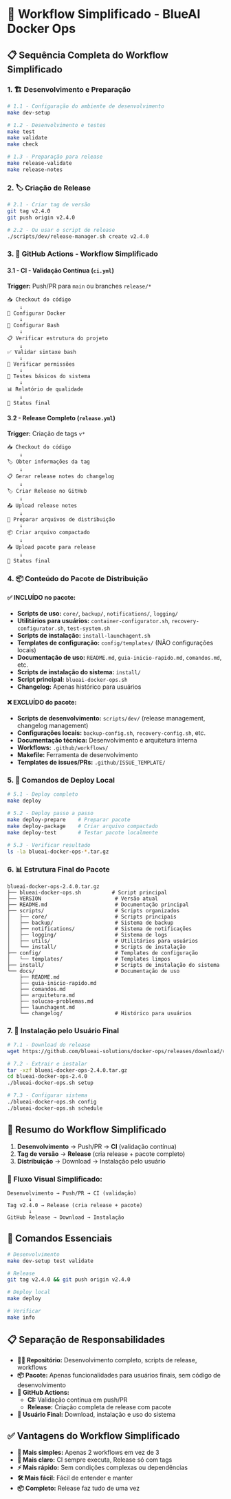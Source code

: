 # 🚀 Workflow Simplificado - BlueAI Docker Ops

## 📋 Sequência Completa do Workflow Simplificado

### **1. 🏗️ Desenvolvimento e Preparação**

```bash
# 1.1 - Configuração do ambiente de desenvolvimento
make dev-setup

# 1.2 - Desenvolvimento e testes
make test
make validate
make check

# 1.3 - Preparação para release
make release-validate
make release-notes
```

### **2. 🏷️ Criação de Release**

```bash
# 2.1 - Criar tag de versão
git tag v2.4.0
git push origin v2.4.0

# 2.2 - Ou usar o script de release
./scripts/dev/release-manager.sh create v2.4.0
```

### **3. 🔄 GitHub Actions - Workflow Simplificado**

#### **3.1 - CI - Validação Contínua (`ci.yml`)**
**Trigger:** Push/PR para `main` ou branches `release/*`

```
📥 Checkout do código
    ↓
🐳 Configurar Docker
    ↓
🔧 Configurar Bash
    ↓
📋 Verificar estrutura do projeto
    ↓
✅ Validar sintaxe bash
    ↓
🔐 Verificar permissões
    ↓
🧪 Testes básicos do sistema
    ↓
📊 Relatório de qualidade
    ↓
🎯 Status final
```

#### **3.2 - Release Completo (`release.yml`)**
**Trigger:** Criação de tags `v*`

```
📥 Checkout do código
    ↓
🏷️ Obter informações da tag
    ↓
📋 Gerar release notes do changelog
    ↓
🏷️ Criar Release no GitHub
    ↓
📤 Upload release notes
    ↓
🔧 Preparar arquivos de distribuição
    ↓
📦 Criar arquivo compactado
    ↓
📤 Upload pacote para release
    ↓
🎯 Status final
```

### **4. 📦 Conteúdo do Pacote de Distribuição**

#### **✅ INCLUÍDO no pacote:**
- **Scripts de uso:** `core/`, `backup/`, `notifications/`, `logging/`
- **Utilitários para usuários:** `container-configurator.sh`, `recovery-configurator.sh`, `test-system.sh`
- **Scripts de instalação:** `install-launchagent.sh`
- **Templates de configuração:** `config/templates/` (NÃO configurações locais)
- **Documentação de uso:** `README.md`, `guia-inicio-rapido.md`, `comandos.md`, etc.
- **Scripts de instalação do sistema:** `install/`
- **Script principal:** `blueai-docker-ops.sh`
- **Changelog:** Apenas histórico para usuários

#### **❌ EXCLUÍDO do pacote:**
- **Scripts de desenvolvimento:** `scripts/dev/` (release management, changelog management)
- **Configurações locais:** `backup-config.sh`, `recovery-config.sh`, etc.
- **Documentação técnica:** Desenvolvimento e arquitetura interna
- **Workflows:** `.github/workflows/`
- **Makefile:** Ferramenta de desenvolvimento
- **Templates de issues/PRs:** `.github/ISSUE_TEMPLATE/`

### **5. 🎯 Comandos de Deploy Local**

```bash
# 5.1 - Deploy completo
make deploy

# 5.2 - Deploy passo a passo
make deploy-prepare    # Preparar pacote
make deploy-package    # Criar arquivo compactado
make deploy-test       # Testar pacote localmente

# 5.3 - Verificar resultado
ls -la blueai-docker-ops-*.tar.gz
```

### **6. 📊 Estrutura Final do Pacote**

```
blueai-docker-ops-2.4.0.tar.gz
├── blueai-docker-ops.sh          # Script principal
├── VERSION                        # Versão atual
├── README.md                      # Documentação principal
├── scripts/                       # Scripts organizados
│   ├── core/                      # Scripts principais
│   ├── backup/                    # Sistema de backup
│   ├── notifications/             # Sistema de notificações
│   ├── logging/                   # Sistema de logs
│   ├── utils/                     # Utilitários para usuários
│   └── install/                   # Scripts de instalação
├── config/                        # Templates de configuração
│   └── templates/                 # Templates limpos
├── install/                       # Scripts de instalação do sistema
└── docs/                          # Documentação de uso
    ├── README.md
    ├── guia-inicio-rapido.md
    ├── comandos.md
    ├── arquitetura.md
    ├── solucao-problemas.md
    ├── launchagent.md
    └── changelog/                 # Histórico para usuários
```

### **7. 🚀 Instalação pelo Usuário Final**

```bash
# 7.1 - Download do release
wget https://github.com/blueai-solutions/docker-ops/releases/download/v2.4.0/blueai-docker-ops-2.4.0.tar.gz

# 7.2 - Extrair e instalar
tar -xzf blueai-docker-ops-2.4.0.tar.gz
cd blueai-docker-ops-2.4.0
./blueai-docker-ops.sh setup

# 7.3 - Configurar sistema
./blueai-docker-ops.sh config
./blueai-docker-ops.sh schedule
```

## 🎯 **Resumo do Workflow Simplificado**

1. **Desenvolvimento** → Push/PR → **CI** (validação contínua)
2. **Tag de versão** → **Release** (cria release + pacote completo)
3. **Distribuição** → Download → Instalação pelo usuário

### **🔄 Fluxo Visual Simplificado:**

```
Desenvolvimento → Push/PR → CI (validação)
       ↓
Tag v2.4.0 → Release (cria release + pacote)
       ↓
GitHub Release → Download → Instalação
```

## 🔧 **Comandos Essenciais**

```bash
# Desenvolvimento
make dev-setup test validate

# Release
git tag v2.4.0 && git push origin v2.4.0

# Deploy local
make deploy

# Verificar
make info
```

## 📋 **Separação de Responsabilidades**

- **👨‍💻 Repositório:** Desenvolvimento completo, scripts de release, workflows
- **📦 Pacote:** Apenas funcionalidades para usuários finais, sem código de desenvolvimento
- **🚀 GitHub Actions:** 
  - **CI:** Validação contínua em push/PR
  - **Release:** Criação completa de release com pacote
- **👤 Usuário Final:** Download, instalação e uso do sistema

## ✅ **Vantagens do Workflow Simplificado**

- **🎯 Mais simples:** Apenas 2 workflows em vez de 3
- **🔄 Mais claro:** CI sempre executa, Release só com tags
- **⚡ Mais rápido:** Sem condições complexas ou dependências
- **🛠️ Mais fácil:** Fácil de entender e manter
- **📦 Completo:** Release faz tudo de uma vez
